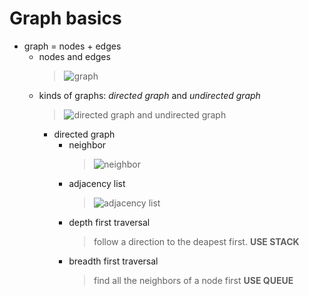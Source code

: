 # Graph basics

-   graph = nodes + edges
    -   nodes and edges
        > ![graph](../pictures/graph.jpg)
    -   kinds of graphs: _directed graph_ and _undirected graph_
        > ![directed graph and undirected graph](../pictures/kinds_of_grahps.jpg)
        -   directed graph
            -   neighbor
                > ![neighbor](../pictures/neibor.jpg)
            -   adjacency list
                > ![adjacency list](../pictures/adjacency_list.jpg)
            -   depth first traversal
                > follow a direction to the deapest first.
                > **USE STACK**
            -   breadth first traversal
                > find all the neighbors of a node first
                > **USE QUEUE**
